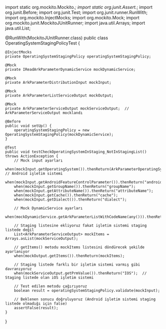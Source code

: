 import static org.mockito.Mockito.*;
import static org.junit.Assert.*;
import org.junit.Before;
import org.junit.Test;
import org.junit.runner.RunWith;
import org.mockito.InjectMocks;
import org.mockito.Mock;
import org.mockito.junit.MockitoJUnitRunner;
import java.util.Arrays;
import java.util.List;

@RunWith(MockitoJUnitRunner.class)
public class OperatingSystemStagingPolicyTest {

    @InjectMocks
    private OperatingSystemStagingPolicy operatingSystemStagingPolicy;

    @Mock
    private IReadArkParameterDynamicService mockDynamicService;

    @Mock
    private ArkParameterDistributionInput mockInput;

    @Mock
    private ArkParameterListServiceOutput mockOutput;

    @Mock
    private ArkParameterServiceOutput mockServiceOutput;  // ArkParameterServiceOutput mocklandı

    @Before
    public void setUp() {
        operatingSystemStagingPolicy = new OperatingSystemStagingPolicy(mockDynamicService);
    }

    @Test
    public void testCheckOperatingSystemInStaging_NotInStagingList() throws ActionException {
        // Mock input ayarları
        when(mockInput.getOperatingSystem()).thenReturn(ArkParameterOperatingSystemType.AND);  // Android işletim sistemi
        when(mockInput.getAndroidFeatureControlParameter()).thenReturn("androidFeatureControlParam");
        when(mockInput.getGroupName()).thenReturn("groupName");
        when(mockInput.getAttributeName()).thenReturn("attributeName");
        when(mockInput.getCache()).thenReturn("cache");
        when(mockInput.getDialect()).thenReturn("dialect");

        // Mock DynamicService ayarları
        when(mockDynamicService.getArkParameterListWithCodeName(any())).thenReturn(mockOutput);

        // Staging listesine ekliyoruz fakat işletim sistemi staging listede değil
        List<ArkParameterServiceOutput> mockItems = Arrays.asList(mockServiceOutput);

        // getItems() metodu mockItems listesini döndürecek şekilde ayarlanıyor
        when(mockOutput.getItems()).thenReturn(mockItems);

        // Staging listede farklı bir işletim sistemi varmış gibi davranıyoruz
        when(mockServiceOutput.getPrmValue()).thenReturn("IOS");  // Staging listede olan iOS işletim sistemi

        // Test edilen metodu çağırıyoruz
        boolean result = operatingSystemStagingPolicy.validate(mockInput);

        // Beklenen sonucu doğruluyoruz (Android işletim sistemi staging listede olmadığı için false)
        assertFalse(result);
    }
}
